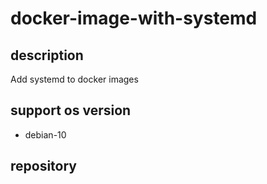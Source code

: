 # docker-image-with-systemd


## description
Add systemd to docker images

## support os version
- debian-10

## repository

